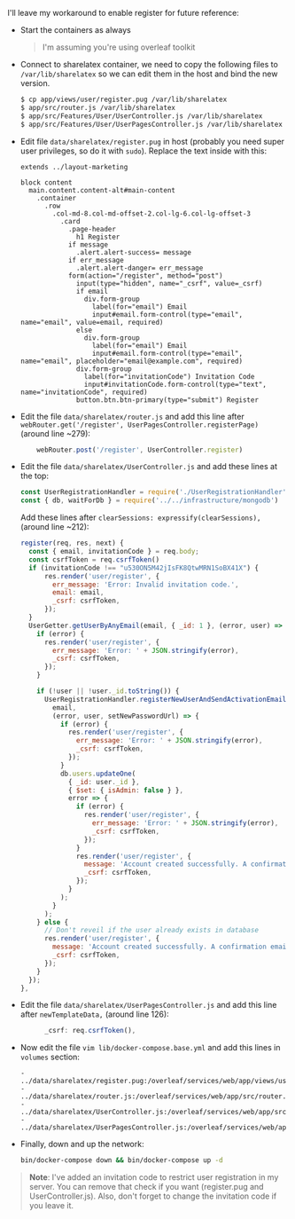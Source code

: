 I'll leave my workaround to enable register for future reference:
- Start the containers as always
  > I'm assuming you're using overleaf toolkit
- Connect to sharelatex container, we need to copy the following files to `/var/lib/sharelatex` so we can edit them
in the host and bind the new version.
  ```bash
  $ cp app/views/user/register.pug /var/lib/sharelatex
  $ app/src/router.js /var/lib/sharelatex
  $ app/src/Features/User/UserController.js /var/lib/sharelatex
  $ app/src/Features/User/UserPagesController.js /var/lib/sharelatex
  ```
- Edit file `data/sharelatex/register.pug` in host (probably you need super user privileges, so do it with `sudo`). Replace
the text inside with this:
  ```pug
  extends ../layout-marketing

  block content
    main.content.content-alt#main-content
      .container
        .row
          .col-md-8.col-md-offset-2.col-lg-6.col-lg-offset-3
            .card
              .page-header
                h1 Register
              if message
                .alert.alert-success= message
              if err_message
                .alert.alert-danger= err_message
              form(action="/register", method="post")
                input(type="hidden", name="_csrf", value=_csrf)
                if email
                  div.form-group
                    label(for="email") Email
                    input#email.form-control(type="email", name="email", value=email, required)
                else
                  div.form-group
                    label(for="email") Email
                    input#email.form-control(type="email", name="email", placeholder="email@example.com", required)
                div.form-group
                  label(for="invitationCode") Invitation Code
                  input#invitationCode.form-control(type="text", name="invitationCode", required)
                button.btn.btn-primary(type="submit") Register
  ```
- Edit the file `data/sharelatex/router.js` and add this line after 
  `webRouter.get('/register', UserPagesController.registerPage)` (around line ~279):
  ```js
      webRouter.post('/register', UserController.register)
  ```
- Edit the file `data/sharelatex/UserController.js` and add these lines at the top:
  ```js
  const UserRegistrationHandler = require('./UserRegistrationHandler')
  const { db, waitForDb } = require('../../infrastructure/mongodb')
  ```
  Add these lines after `clearSessions: expressify(clearSessions),` (around line ~212):
  ```js
  register(req, res, next) {
    const { email, invitationCode } = req.body;
    const csrfToken = req.csrfToken()
    if (invitationCode !== "u530ON5M42jIsFK8QtwMRN1SoBX41X") {
        res.render('user/register', {
          err_message: 'Error: Invalid invitation code.',
          email: email,
          _csrf: csrfToken,
        });
    }
    UserGetter.getUserByAnyEmail(email, { _id: 1 }, (error, user) => {
      if (error) {
        res.render('user/register', {
          err_message: 'Error: ' + JSON.stringify(error),
          _csrf: csrfToken,
        });
      }

      if (!user || !user._id.toString()) {
        UserRegistrationHandler.registerNewUserAndSendActivationEmail(
          email,
          (error, user, setNewPasswordUrl) => {
            if (error) {
              res.render('user/register', {
                err_message: 'Error: ' + JSON.stringify(error),
                _csrf: csrfToken,
              });
            }
            db.users.updateOne(
              { _id: user._id },
              { $set: { isAdmin: false } },
              error => {
                if (error) {
                  res.render('user/register', {
                    err_message: 'Error: ' + JSON.stringify(error),
                    _csrf: csrfToken,
                  });
                }
                res.render('user/register', {
                  message: 'Account created successfully. A confirmation email has been sent.',
                  _csrf: csrfToken,
                });
              }
            );
          }
        );
      } else {
        // Don't reveil if the user already exists in database
        res.render('user/register', {
          message: 'Account created successfully. A confirmation email has been sent.',
          _csrf: csrfToken,
        });
      }
    });
  },
  ```
- Edit the file `data/sharelatex/UserPagesController.js` and add this line after `newTemplateData,` (around line 126):
  ```js
        _csrf: req.csrfToken(),
  ```
- Now edit the file `vim lib/docker-compose.base.yml` and add this lines in `volumes` section:
  ```docker-compose
  - ../data/sharelatex/register.pug:/overleaf/services/web/app/views/user/register.pug:ro
  - ../data/sharelatex/router.js:/overleaf/services/web/app/src/router.js:ro
  - ../data/sharelatex/UserController.js:/overleaf/services/web/app/src/Features/User/UserController.js:ro
  - ../data/sharelatex/UserPagesController.js:/overleaf/services/web/app/src/Features/User/UserPagesController.js:ro
  ```
- Finally, down and up the network:
  ```bash
  bin/docker-compose down && bin/docker-compose up -d
  ```
> **Note**: I've added an invitation code to restrict user registration in my server. You can remove that check if you want (register.pug and UserController.js). Also, don't forget to change the invitation code if you leave it.